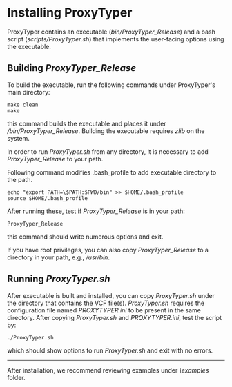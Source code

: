 # Installing ProxyTyper

ProxyTyper contains an executable (*bin/ProxyTyper_Release*) and a bash script (*scripts/ProxyTyper.sh*) that implements the user-facing options using the executable.

## Building *ProxyTyper_Release*
To build the executable, run the following commands under ProxyTyper's main directory:
```
make clean
make
```
this command builds the executable and places it under */bin/ProxyTyper_Release*. Building the executable requires *zlib* on the system.

In order to run *ProxyTyper.sh* from any directory, it is necessary to add *ProxyTyper_Release* to your path.

Following command modifies .bash_profile to add executable directory to the path.
```
echo "export PATH=\$PATH:$PWD/bin" >> $HOME/.bash_profile
source $HOME/.bash_profile
```

After running these, test if *ProxyTyper_Release* is in your path:
```
ProxyTyper_Release
```
this command should write numerous options and exit. 

If you have root privileges, you can also copy *ProxyTyper_Release* to a directory in your path, e.g., */usr/bin*.

## Running *ProxyTyper.sh*
After executable is built and installed, you can copy *ProxyTyper.sh* under the directory that contains the VCF file(s). *ProxyTyper.sh* requires the configuration file named *PROXYTYPER.ini* to be present in the same directory. After copying *ProxyTyper.sh* and *PROXYTYPER.ini*, test the script by:
```
./ProxyTyper.sh
```
which should show options to run *ProxyTyper.sh* and exit with no errors. 

---
After installation, we recommend reviewing examples under *\examples* folder.